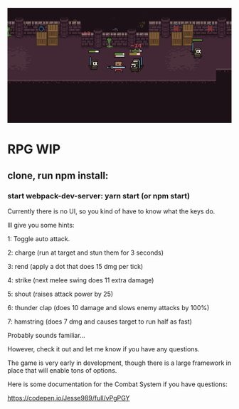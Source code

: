 ![Quick Screenshot](./src/assets/screenshot.png?raw=true "Quick Screenshot")

# RPG WIP
## clone, run npm install:
### start webpack-dev-server: yarn start (or npm start)

Currently there is no UI, so you kind of have to know what the keys do.


Ill give you some hints:

1: Toggle auto attack.

2: charge (run at target and stun them for 3 seconds)

3: rend (apply a dot that does 15 dmg per tick)

4: strike (next melee swing does 11 extra damage)

5: shout (raises attack power by 25)

6: thunder clap (does 10 damage and slows enemy attacks by 100%)

7: hamstring (does 7 dmg and causes target to run half as fast)

Probably sounds familiar...

However, check it out and let me know if you have any questions.

The game is very early in development, though there is a large framework in place that will enable tons of options.

Here is some documentation for the Combat System if you have questions:

https://codepen.io/Jesse989/full/vPgPGY
